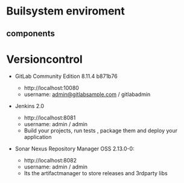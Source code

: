 # Builsystem enviroment

## components

# Versioncontrol
- GitLab Community Edition 8.11.4 b871b76
  - http://localhost:10080
  - username: admin@gitlabsample.com / gitlabadmin

- Jenkins 2.0
  - http://localhost:8081
  - username: admin / admin
  - Build your projects, run tests , package them and deploy your application

- Sonar Nexus Repository Manager OSS 2.13.0-0: 
  - http://localhost:8082
  - username: admin / admin
  - Its the artifactmanager to store releases and 3rdparty libs
